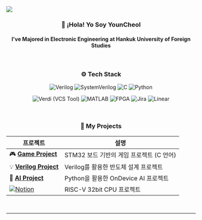 <!-- 헤더 이미지 -->
<img src="https://capsule-render.vercel.app/api?type=waving&color=dfbcf7&height=120&section=header&fontSize=50&fontColor=FFFFFF" />

<!-- 소개 -->
<h3 align="center">👋 ¡Hola! Yo Soy <strong>YounCheol</strong></h3>
<h4 align="center">I've Majored in Electronic Engineering at Hankuk University of Foreign Studies</h4>

<br>

<!-- 기술 스택 -->
<h3 align="center">⚙️ Tech Stack</h3> 
<p align="center">
  <img src="https://img.shields.io/badge/Verilog-1E90FF?style=for-the-badge&logo=verilog&logoColor=white" alt="Verilog" />
  <img src="https://img.shields.io/badge/SystemVerilog-7B68EE?style=for-the-badge&logo=verilog&logoColor=white" alt="SystemVerilog" />
  <img src="https://img.shields.io/badge/C-00599C?style=for-the-badge&logo=c&logoColor=white" alt="C" />
  <img src="https://img.shields.io/badge/Python-3776AB?style=for-the-badge&logo=python&logoColor=white" alt="Python" />
</p>
<p align="center">
  <img src="https://img.shields.io/badge/Verdi-003366?style=for-the-badge&logo=git&logoColor=white" alt="Verdi (VCS Tool)" />
  <img src="https://img.shields.io/badge/MATLAB-0076A8?style=for-the-badge&logo=mathworks&logoColor=white" alt="MATLAB" />
  <img src="https://img.shields.io/badge/FPGA-6A1B9A?style=for-the-badge&logo=altiumdesigner&logoColor=white" alt="FPGA" />
  <img src="https://img.shields.io/badge/Jira-0052CC?style=for-the-badge&logo=jira&logoColor=white" alt="Jira" />
  <img src="https://img.shields.io/badge/Linear-5E6AD2?style=for-the-badge&logo=linear&logoColor=white" alt="Linear" />
</p>

<br>

<!-- 프로젝트 -->
<div align="center">
  <h3>📂 My Projects</h3>

  | 프로젝트 | 설명 |
  | -------- | ---- |
  | 🎮 [**Game Project**](https://github.com/abcu7832/AI-SYSTEMSEMI_DESIGN_2nd/tree/AI%EC%8B%9C%EC%8A%A4%ED%85%9C%EB%B0%98%EB%8F%84%EC%B2%B4%EC%84%A4%EA%B3%842%EA%B8%B0/01_Embedded_SW/project) | STM32 보드 기반의 게임 프로젝트 (C 언어) |
  | 💡 [**Verilog Project**](https://github.com/abcu7832/AI-SYSTEMSEMI_DESIGN_2nd/tree/AI%EC%8B%9C%EC%8A%A4%ED%85%9C%EB%B0%98%EB%8F%84%EC%B2%B4%EC%84%A4%EA%B3%842%EA%B8%B0/02_Semi_Design/project) | Verilog를 활용한 반도체 설계 프로젝트 |
  | 🤖 [**AI Project**](https://github.com/abcu7832/AI-SYSTEMSEMI_DESIGN_2nd/tree/AI%EC%8B%9C%EC%8A%A4%ED%85%9C%EB%B0%98%EB%8F%84%EC%B2%B4%EC%84%A4%EA%B3%842%EA%B8%B0/05_AI_Algorithm%26structure/project) | Python을 활용한 OnDevice AI 프로젝트 |
  | [![Notion](https://img.shields.io/badge/RISC-V_32bit_CPU-000000?style=for-the-badge&logo=notion&logoColor=white)](https://www.notion.so/RISC-V-CPU-RV32I-256a8b2400b080eaae8ffffbcf48dab4?source=copy_link) | RISC-V 32bit CPU 프로젝트 |
  


</div>
<br>

---
